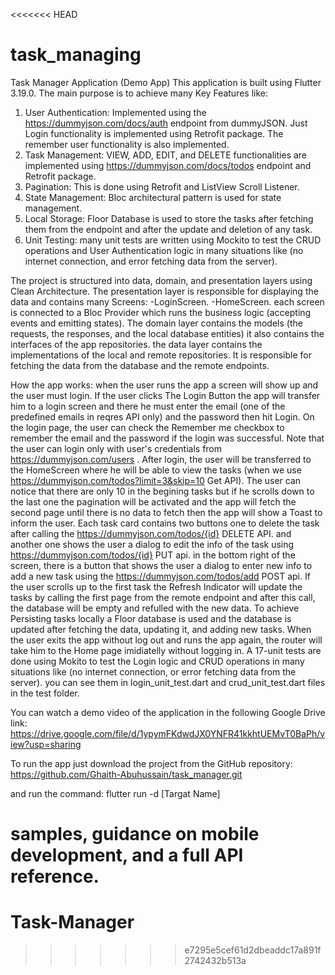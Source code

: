<<<<<<< HEAD
# task_managing

Task Manager Application (Demo App)
This application is built using Flutter 3.19.0. The main purpose is to achieve many Key Features like:
1. User Authentication: Implemented using the  https://dummyjson.com/docs/auth endpoint from dummyJSON. Just Login functionality is implemented using Retrofit package. The remember user functionality is also implemented.
2. Task Management: VIEW, ADD, EDIT, and DELETE functionalities are implemented using https://dummyjson.com/docs/todos endpoint and Retrofit package.
3. Pagination: This is done using Retrofit and ListView Scroll Listener.
4. State Management: Bloc architectural pattern is used for state management.
5. Local Storage: Floor Database is used to store the tasks after fetching them from the endpoint and after the update and deletion of any task.
6. Unit Testing: many unit tests are written using Mockito to test the CRUD operations and User Authentication logic in many situations like (no internet connection, and error fetching data from the server).

The project is structured into data, domain, and presentation layers using Clean Architecture. The presentation layer is responsible for displaying the data and contains many Screens:
-LoginScreen.
-HomeScreen.
each screen is connected to a Bloc Provider which runs the business logic (accepting events and emitting states).
The domain layer contains the models (the requests, the responses, and the local database entities) it also contains the interfaces of the app repositories.
the data layer contains the implementations of the local and remote repositories. It is responsible for fetching the data from the database and the remote endpoints.

How the app works:
when the user runs the app a screen will show up and the user must login. If the user clicks The Login Button the app will transfer him to a login screen and there he must enter the email (one of the predefined emails in reqres API only) and the password then hit Login. On the login page, the user can check the Remember me 
checkbox to remember the email and the password if the login was successful. Note that the user can login only with user's credentials from https://dummyjson.com/users .
After login, the user will be transferred to the HomeScreen where he will be able to view the tasks (when we use https://dummyjson.com/todos?limit=3&skip=10 Get API). The user can notice that there are only 10 in the begining tasks but if he scrolls down to the last one
the pagination will be activated and the app will fetch the second page until there is no data to fetch then the app will show a Toast to inform the user.
Each task card contains two buttons one to delete the task after calling the https://dummyjson.com/todos/{id} DELETE API. and another one shows the user a dialog to edit the info of the task using https://dummyjson.com/todos/{id} PUT api.
in the bottom right of the screen, there is a button that shows the user a dialog to enter new info to add a new task using the https://dummyjson.com/todos/add POST api.
If the user scrolls up to the first task the Refresh Indicator will update the tasks by calling the first page from the remote endpoint and after this call, the database will be empty and refulled with the new data.
To achieve Persisting tasks locally a Floor database is used and the database is updated after fetching the data, updating it, and adding new tasks. When the user exits the app without log out and runs the app again, the router will take him to the Home page imidiatelly without logging in.
A 17-unit tests are done using Mokito to test the Login logic and CRUD operations in many situations like (no internet connection, or error fetching data from the server). you can see them in login_unit_test.dart and crud_unit_test.dart files in the test folder.

You can watch a demo video of the application in the following Google Drive link:
https://drive.google.com/file/d/1ypymFKdwdJX0YNFR41kkhtUEMvT0BaPh/view?usp=sharing

To run the app just download the project from the GitHub repository:
https://github.com/Ghaith-Abuhussain/task_manager.git

and run the command:
flutter run -d [Targat Name]

 

samples, guidance on mobile development, and a full API reference.
=======
# Task-Manager
>>>>>>> e7295e5cef61d2dbeaddc17a891f2742432b513a
